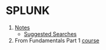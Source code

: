 # SPLUNK

1. [Notes](Notes.md)
   - [Suggested Searches](SuggestedSearches.md)
2. From Fundamentals Part 1 [course](FundamentalsPart1course.md)
